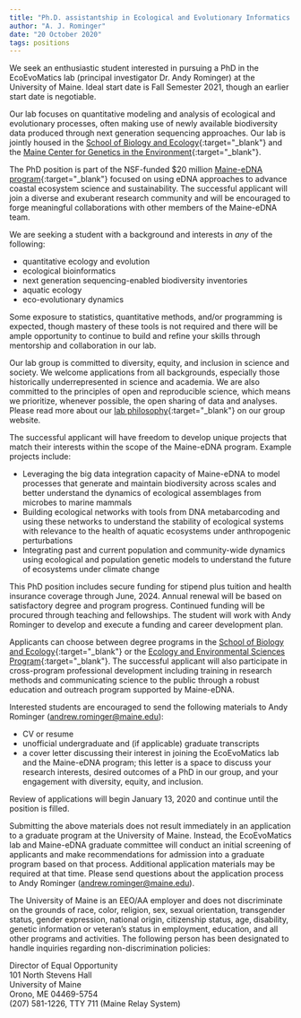 ```yaml
---
title: "Ph.D. assistantship in Ecological and Evolutionary Informatics available starting Fall 2021!"
author: "A. J. Rominger"
date: "20 October 2020"
tags: positions
---
```



We seek an enthusiastic student interested in pursuing a PhD in the EcoEvoMatics lab (principal investigator Dr. Andy Rominger) at the University of Maine. Ideal start date is Fall Semester 2021, though an earlier start date is negotiable.

Our lab focuses on quantitative modeling and analysis of ecological and evolutionary processes, often making use of newly available biodiversity data produced through next generation sequencing approaches.  Our lab is jointly housed in the [School of Biology and Ecology](https://sbe.umaine.edu){:target="_blank"} and the [Maine Center for Genetics in the Environment](https://umaine.edu/mcge){:target="_blank"}. 

The PhD position is part of the NSF-funded $20 million [Maine-eDNA program](https://umaine.edu/edna){:target="_blank"} focused on using eDNA approaches to advance coastal ecosystem science and sustainability.  The successful applicant will join a diverse and exuberant research community and will be encouraged to forge meaningful collaborations with other members of the Maine-eDNA team.

We are seeking a student with a background and interests in *any* of the following:

- quantitative ecology and evolution
- ecological bioinformatics
- next generation sequencing-enabled biodiversity inventories
- aquatic ecology
- eco-evolutionary dynamics

Some exposure to statistics, quantitative methods, and/or programming is expected, though mastery of these tools is not required and there will be ample opportunity to continue to build and refine your skills through mentorship and collaboration in our lab.

Our lab group is committed to diversity, equity, and inclusion in science and society. We welcome applications from all backgrounds, especially those historically underrepresented in science and academia. We are also committed to the principles of open and reproducible science, which means we prioritize, whenever possible, the open sharing of data and analyses. Please read more about our [lab philosophy](https://www.ecoevomatics.org/philosophy){:target="_blank"} on our group website.

The successful applicant will have freedom to develop unique projects that match their interests within the scope of the Maine-eDNA program. Example projects include:

- Leveraging the big data integration capacity of Maine-eDNA to model processes that generate and maintain biodiversity across scales and better understand the dynamics of ecological assemblages from microbes to marine mammals
- Building ecological networks with tools from DNA metabarcoding and using these networks to understand the stability of ecological systems with relevance to the health of aquatic ecosystems under anthropogenic perturbations
- Integrating past and current population and community-wide dynamics using ecological and population genetic models to understand the future of ecosystems under climate change

This PhD position includes secure funding for stipend plus tuition and health insurance coverage through June, 2024. Annual renewal will be based on satisfactory degree and program progress. Continued funding will be procured through teaching and fellowships. The student will work with Andy Rominger to develop and execute a funding and career development plan. 

Applicants can choose between degree programs in the [School of Biology and Ecology](https://sbe.umaine.edu/graduate){:target="_blank"} or the [Ecology and Environmental Sciences Program](https://umaine.edu/ecologyandenvironmentalsciences/graduate-programs){:target="_blank"}. The successful applicant will also participate in cross-program professional development including training in research methods and communicating science to the public through a robust education and outreach program supported by Maine-eDNA.

Interested students are encouraged to send the following materials to Andy Rominger ([andrew.rominger@maine.edu](mailto:andrew.rominger@maine.edu)):

- CV or resume
- unofficial undergraduate and (if applicable) graduate transcripts 
- a cover letter discussing their interest in joining the EcoEvoMatics lab and the Maine-eDNA program; this letter is a space to discuss your research interests, desired outcomes of a PhD in our group, and your engagement with diversity, equity, and inclusion.

Review of applications will begin January 13, 2020 and continue until the position is filled.  

Submitting the above materials does not result immediately in an application to a graduate program at the University of Maine. Instead, the EcoEvoMatics lab and Maine-eDNA graduate committee will conduct an initial screening of applicants and make recommendations for admission into a graduate program based on that process. Additional application materials may be required at that time. Please send questions about the application process to Andy Rominger ([andrew.rominger@maine.edu](mailto:andrew.rominger@maine.edu)).

The University of Maine is an EEO/AA employer and does not discriminate on the grounds of race, color, religion, sex, sexual orientation, transgender status, gender expression, national origin, citizenship status, age, disability, genetic information or veteran’s status in employment, education, and all other programs and activities. The following person has been designated to handle inquiries regarding non-discrimination policies:

Director of Equal Opportunity <br/>
101 North Stevens Hall  <br/>
University of Maine  <br/>
Orono, ME 04469-5754  <br/>
(207) 581-1226, TTY 711 (Maine Relay System)
